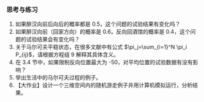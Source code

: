 
### 思考与练习

1. 如果醉汉向前后向后的概率都是 0.5，这个问题的试验结果有变化吗？
2. 如果醉汉向前（回家方向）的概率是 0.6，反向回酒馆的概率是 0.4，这个问题的试验结果会有变化吗？
3. 关于马尔可夫平稳状态，在很多文献中有公式 $\pi_j=\sum_{i=1}^N \pi_i P_{ij}$，请根据方程组 9 解释其具体含义。
4. 在 3.4 节中，如果限制反向位置最大为 -50，对平均位置的试验数据有没有影响？
5. 举出生活中的马尔可夫过程的例子。
6. 【大作业】设计一个三维空间内的随机游走例子并用计算机模拟运行，分析结果。
